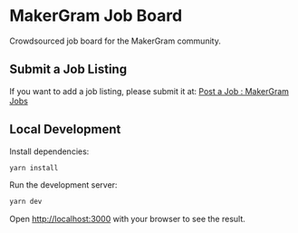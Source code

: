 # MakerGram Job Board

Crowdsourced job board for the MakerGram community.

## Submit a Job Listing

If you want to add a job listing, please submit it at: [Post a Job : MakerGram Jobs](https://forms.gle/WxqKXTMinCqUTWen9)

## Local Development

Install dependencies:

```bash
yarn install
```

Run the development server:

```bash
yarn dev
```

Open [http://localhost:3000](http://localhost:3000) with your browser to see the result.
